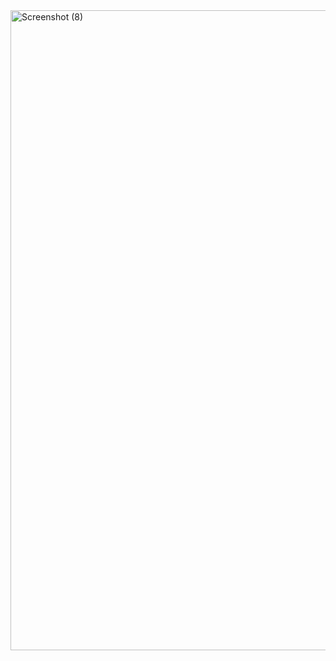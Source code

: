 <img width="1280" height="1024" alt="Screenshot (8)" src="https://github.com/user-attachments/assets/358ee2d1-094e-45ef-869f-869cbc04c6b9" />
